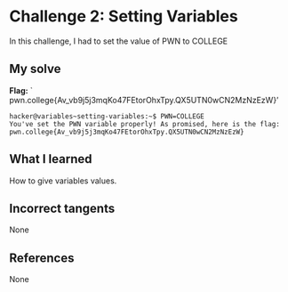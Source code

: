 # Challenge 2: Setting Variables
In this challenge, I had to set the value of PWN to COLLEGE

## My solve
**Flag:** ` pwn.college{Av_vb9j5j3mqKo47FEtorOhxTpy.QX5UTN0wCN2MzNzEzW}’


```
hacker@variables~setting-variables:~$ PWN=COLLEGE
You've set the PWN variable properly! As promised, here is the flag:
pwn.college{Av_vb9j5j3mqKo47FEtorOhxTpy.QX5UTN0wCN2MzNzEzW}
```

## What I learned
How to give variables values.

## Incorrect tangents
None

## References
None
